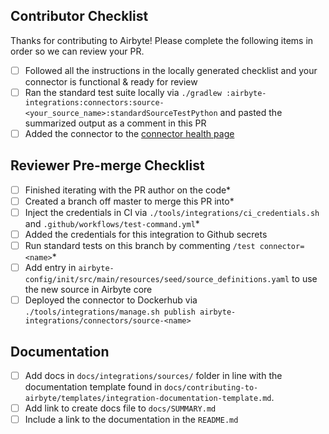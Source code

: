 ## Contributor Checklist
Thanks for contributing to Airbyte! Please complete the following items in order so we can review your PR.
- [ ] Followed all the instructions in the locally generated checklist and your connector is functional & ready for review
- [ ] Ran the standard test suite locally via `./gradlew :airbyte-integrations:connectors:source-<your_source_name>:standardSourceTestPython` and pasted the summarized output as a comment in this PR
- [ ] Added the connector to the [connector health page](https://docs.airbyte.io/integrations/connector-health)

## Reviewer Pre-merge Checklist 
- [ ] Finished iterating with the PR author on the code*
- [ ] Created a branch off master to merge this PR into*
- [ ] Inject the credentials in CI via `./tools/integrations/ci_credentials.sh` and `.github/workflows/test-command.yml`*
- [ ] Added the credentials for this integration to Github secrets 
- [ ] Run standard tests on this branch by commenting `/test connector=<name>`*
- [ ] Add entry in `airbyte-config/init/src/main/resources/seed/source_definitions.yaml` to use the new source in Airbyte core
- [ ] Deployed the connector to Dockerhub via `./tools/integrations/manage.sh publish airbyte-integrations/connectors/source-<name>`

## Documentation
- [ ] Add docs in `docs/integrations/sources/` folder in line with the documentation template found in `docs/contributing-to-airbyte/templates/integration-documentation-template.md`.
- [ ] Add link to create docs file to `docs/SUMMARY.md`
- [ ] Include a link to the documentation in the `README.md`
